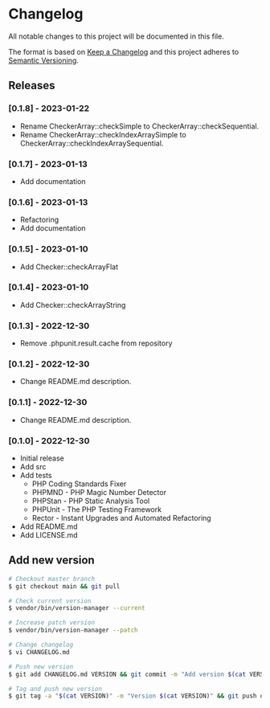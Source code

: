 # Changelog

All notable changes to this project will be documented in this file.

The format is based on [Keep a Changelog](http://keepachangelog.com/en/1.0.0/)
and this project adheres to [Semantic Versioning](http://semver.org/spec/v2.0.0.html).

## Releases

### [0.1.8] - 2023-01-22

* Rename CheckerArray::checkSimple to CheckerArray::checkSequential.
* Rename CheckerArray::checkIndexArraySimple to CheckerArray::checkIndexArraySequential.

### [0.1.7] - 2023-01-13

* Add documentation

### [0.1.6] - 2023-01-13

* Refactoring
* Add documentation

### [0.1.5] - 2023-01-10

* Add Checker::checkArrayFlat

### [0.1.4] - 2023-01-10

* Add Checker::checkArrayString

### [0.1.3] - 2022-12-30

* Remove .phpunit.result.cache from repository

### [0.1.2] - 2022-12-30

* Change README.md description.

### [0.1.1] - 2022-12-30

* Change README.md description.

### [0.1.0] - 2022-12-30

* Initial release
* Add src
* Add tests
  * PHP Coding Standards Fixer
  * PHPMND - PHP Magic Number Detector
  * PHPStan - PHP Static Analysis Tool
  * PHPUnit - The PHP Testing Framework
  * Rector - Instant Upgrades and Automated Refactoring
* Add README.md
* Add LICENSE.md

## Add new version

```bash
# Checkout master branch
$ git checkout main && git pull

# Check current version
$ vendor/bin/version-manager --current

# Increase patch version
$ vendor/bin/version-manager --patch

# Change changelog
$ vi CHANGELOG.md

# Push new version
$ git add CHANGELOG.md VERSION && git commit -m "Add version $(cat VERSION)" && git push

# Tag and push new version
$ git tag -a "$(cat VERSION)" -m "Version $(cat VERSION)" && git push origin "$(cat VERSION)"
```
